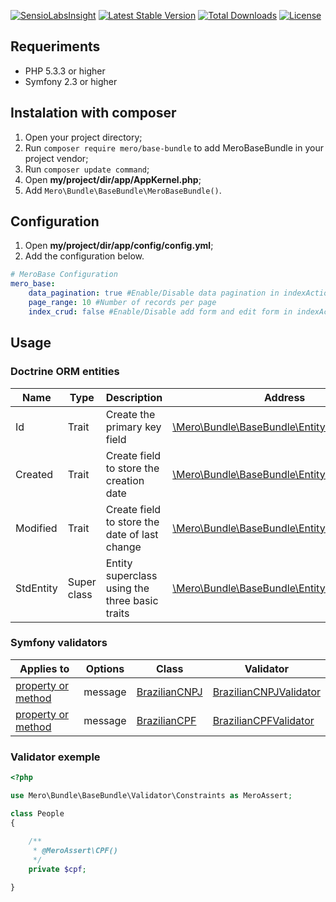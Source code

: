 [![SensioLabsInsight](https://insight.sensiolabs.com/projects/4612cf8e-4579-4ad5-a2ca-8e4620da09c8/mini.png)](https://insight.sensiolabs.com/projects/4612cf8e-4579-4ad5-a2ca-8e4620da09c8) [![Latest Stable Version](https://poser.pugx.org/mero/base-bundle/v/stable.svg)](https://packagist.org/packages/mero/base-bundle) [![Total Downloads](https://poser.pugx.org/mero/base-bundle/downloads.svg)](https://packagist.org/packages/mero/base-bundle) [![License](https://poser.pugx.org/mero/base-bundle/license.svg)](https://packagist.org/packages/mero/base-bundle)

## Requeriments

- PHP 5.3.3 or higher
- Symfony 2.3 or higher

## Instalation with composer

1. Open your project directory;
2. Run `composer require mero/base-bundle` to add MeroBaseBundle in your project vendor;
3. Run `composer update command`;
4. Open **my/project/dir/app/AppKernel.php**;
6. Add `Mero\Bundle\BaseBundle\MeroBaseBundle()`.

## Configuration

1. Open **my/project/dir/app/config/config.yml**;
2. Add the configuration below.

```yaml
# MeroBase Configuration
mero_base:
    data_pagination: true #Enable/Disable data pagination in indexAction
    page_range: 10 #Number of records per page
    index_crud: false #Enable/Disable add form and edit form in indexAction 
```

## Usage

### Doctrine ORM entities

| Name      | Type        | Description                                    | Address  |
| --------- | ----------- | ---------------------------------------------- | -------- |
| Id        | Trait       | Create the primary key field                   | [\Mero\Bundle\BaseBundle\Entity\Field\Id](https://github.com/merorafael/MeroBaseBundle/blob/master/Entity/Field/Id.php) |
| Created   | Trait       | Create field to store the creation date        | [\Mero\Bundle\BaseBundle\Entity\Field\Created](https://github.com/merorafael/MeroBaseBundle/blob/master/Entity/Field/Created.php) |
| Modified  | Trait       | Create field to store the date of last change  | [\Mero\Bundle\BaseBundle\Entity\Field\Modified](https://github.com/merorafael/MeroBaseBundle/blob/master/Entity/Field/Modified.php) |
| StdEntity | Super class | Entity superclass using the three basic traits | [\Mero\Bundle\BaseBundle\Entity\StdEntity](https://github.com/merorafael/MeroBaseBundle/blob/master/Entity/StdEntity.php) | 

### Symfony validators

| Applies to         | Options | Class | Validator |
| -------------------| ------- | ----- | --------- |
| [property or method](http://symfony.com/doc/current/book/validation.html#validation-property-target) | message | [BrazilianCNPJ](https://github.com/merorafael/MeroBaseBundle/blob/master/Validator/Constraints/BrazilianCNPJ.php) | [BrazilianCNPJValidator](https://github.com/merorafael/MeroBaseBundle/blob/master/Validator/Constraints/BrazilianCNPJValidator.php)  |
| [property or method](http://symfony.com/doc/current/book/validation.html#validation-property-target) | message | [BrazilianCPF](https://github.com/merorafael/MeroBaseBundle/blob/master/Validator/Constraints/BrazilianCPF.php)  | [BrazilianCPFValidator](https://github.com/merorafael/MeroBaseBundle/blob/master/Validator/Constraints/BrazilianCPFValidator.php)   |

### Validator exemple

```php
<?php

use Mero\Bundle\BaseBundle\Validator\Constraints as MeroAssert;

class People 
{
    
    /**
     * @MeroAssert\CPF()
     */
    private $cpf;

}
```
